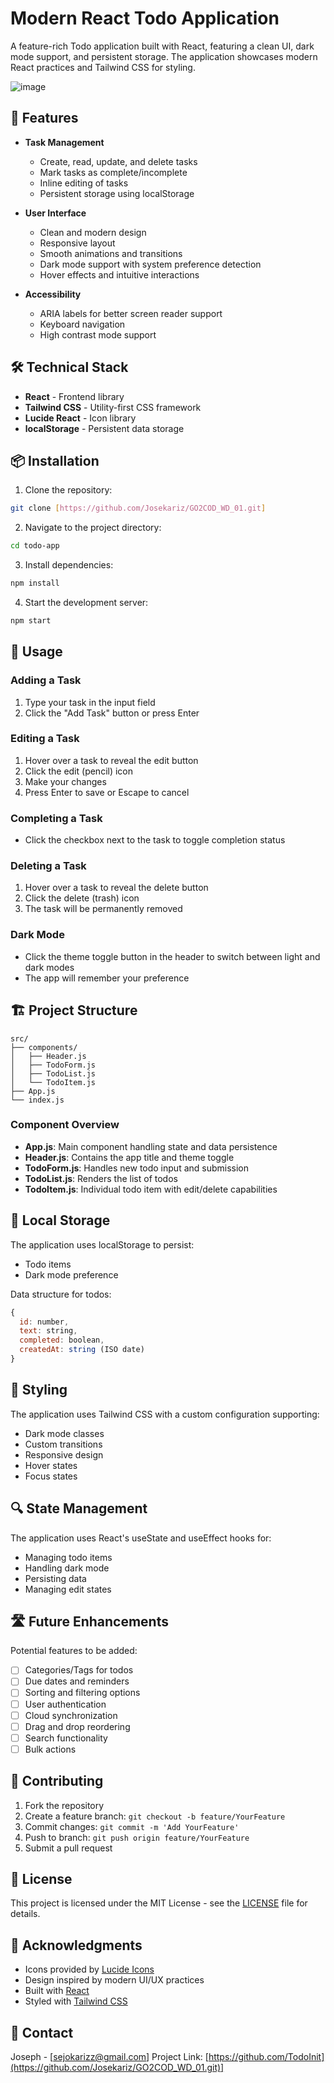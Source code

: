 # Modern React Todo Application

A feature-rich Todo application built with React, featuring a clean UI, dark mode support, and persistent storage. The application showcases modern React practices and Tailwind CSS for styling.


![image](https://github.com/user-attachments/assets/897dded3-bd7a-4949-89df-b0f778cb9739)


## 🌟 Features

- **Task Management**
  - Create, read, update, and delete tasks
  - Mark tasks as complete/incomplete
  - Inline editing of tasks
  - Persistent storage using localStorage

- **User Interface**
  - Clean and modern design
  - Responsive layout
  - Smooth animations and transitions
  - Dark mode support with system preference detection
  - Hover effects and intuitive interactions

- **Accessibility**
  - ARIA labels for better screen reader support
  - Keyboard navigation
  - High contrast mode support

## 🛠️ Technical Stack

- **React** - Frontend library
- **Tailwind CSS** - Utility-first CSS framework
- **Lucide React** - Icon library
- **localStorage** - Persistent data storage

## 📦 Installation

1. Clone the repository:
```bash
git clone [https://github.com/Josekariz/GO2COD_WD_01.git]
```

2. Navigate to the project directory:
```bash
cd todo-app
```

3. Install dependencies:
```bash
npm install
```

4. Start the development server:
```bash
npm start
```

## 🚀 Usage

### Adding a Task
1. Type your task in the input field
2. Click the "Add Task" button or press Enter

### Editing a Task
1. Hover over a task to reveal the edit button
2. Click the edit (pencil) icon
3. Make your changes
4. Press Enter to save or Escape to cancel

### Completing a Task
- Click the checkbox next to the task to toggle completion status

### Deleting a Task
1. Hover over a task to reveal the delete button
2. Click the delete (trash) icon
3. The task will be permanently removed

### Dark Mode
- Click the theme toggle button in the header to switch between light and dark modes
- The app will remember your preference

## 🏗️ Project Structure

```
src/
├── components/
│   ├── Header.js
│   ├── TodoForm.js
│   ├── TodoList.js
│   └── TodoItem.js
├── App.js
└── index.js
```

### Component Overview

- **App.js**: Main component handling state and data persistence
- **Header.js**: Contains the app title and theme toggle
- **TodoForm.js**: Handles new todo input and submission
- **TodoList.js**: Renders the list of todos
- **TodoItem.js**: Individual todo item with edit/delete capabilities

## 💾 Local Storage

The application uses localStorage to persist:
- Todo items
- Dark mode preference

Data structure for todos:
```javascript
{
  id: number,
  text: string,
  completed: boolean,
  createdAt: string (ISO date)
}
```

## 🎨 Styling

The application uses Tailwind CSS with a custom configuration supporting:
- Dark mode classes
- Custom transitions
- Responsive design
- Hover states
- Focus states

## 🔍 State Management

The application uses React's useState and useEffect hooks for:
- Managing todo items
- Handling dark mode
- Persisting data
- Managing edit states

## 🛣️ Future Enhancements

Potential features to be added:
- [ ] Categories/Tags for todos
- [ ] Due dates and reminders
- [ ] Sorting and filtering options
- [ ] User authentication
- [ ] Cloud synchronization
- [ ] Drag and drop reordering
- [ ] Search functionality
- [ ] Bulk actions

## 🤝 Contributing

1. Fork the repository
2. Create a feature branch: `git checkout -b feature/YourFeature`
3. Commit changes: `git commit -m 'Add YourFeature'`
4. Push to branch: `git push origin feature/YourFeature`
5. Submit a pull request

## 📄 License

This project is licensed under the MIT License - see the [LICENSE](LICENSE) file for details.

## 👏 Acknowledgments

- Icons provided by [Lucide Icons](https://lucide.dev/)
- Design inspired by modern UI/UX practices
- Built with [React](https://reactjs.org/)
- Styled with [Tailwind CSS](https://tailwindcss.com/)

## 📧 Contact

Joseph - [sejokarizz@gmail.com]
Project Link: [https://github.com/TodoInit](https://github.com/Josekariz/GO2COD_WD_01.git)]

